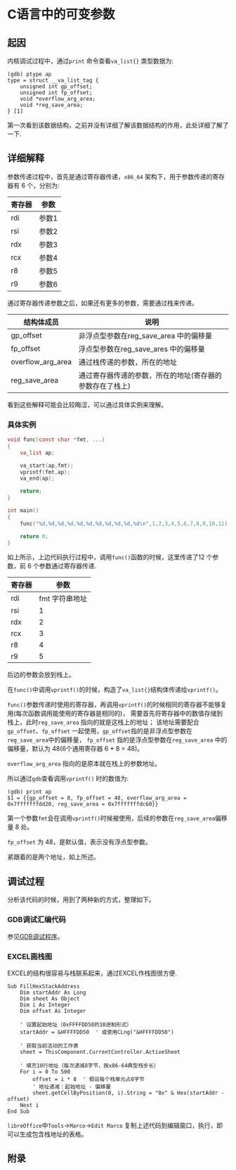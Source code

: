 # C语言中的可变参数

## 起因

内核调试过程中，通过`print` 命令查看`va_list{}` 类型数据为:

```gdb
(gdb) ptype ap
type = struct __va_list_tag {
    unsigned int gp_offset;
    unsigned int fp_offset;
    void *overflow_arg_area;
    void *reg_save_area;
} [1]
```

第一次看到该数据结构，之前并没有详细了解该数据结构的作用，此处详细了解了一下.

## 详细解释

参数传递过程中，首先是通过寄存器传递，`x86_64` 架构下，用于参数传递的寄存器有 6 个，分别为:

| 寄存器 | 参数  |
|--------|-------|
| rdi    | 参数1 |
| rsi    | 参数2 |
| rdx    | 参数3 |
| rcx    | 参数4 |
| r8     | 参数5 |
| r9     | 参数6 |

通过寄存器传递参数之后，如果还有更多的参数，需要通过栈来传递。

| 结构体成员        | 说明                                                     |
|-------------------|----------------------------------------------------------|
| gp_offset         | 非浮点型参数在reg_save_area 中的偏移量                   |
| fp_offset         | 浮点型参数在reg_save_ares 中的偏移量                     |
| overflow_arg_area | 通过栈传递的参数，所在的地址                             |
| reg_save_area     | 通过寄存器传递的参数，所在的地址(寄存器的参数存在了栈上) |

看到这些解释可能会比较晦涩，可以通过具体实例来理解。

### 具体实例

```c
void func(const char *fmt, ...)
{
	va_list ap;

	va_start(ap,fmt);
	vprintf(fmt,ap);
	va_end(ap);

	return;
}

int main()
{
	func("%d,%d,%d,%d,%d,%d,%d,%d,%d,%d,%d\n",1,2,3,4,5,6,7,8,9,10,11);

	return 0;
}
```

如上所示，上边代码执行过程中，调用`func()`函数的时候，这里传递了12 个参数，前 6 个参数通过寄存器传递.

| 寄存器 | 参数           |
|--------|----------------|
| rdi    | fmt 字符串地址 |
| rsi    | 1              |
| rdx    | 2              |
| rcx    | 3              |
| r8     | 4              |
| r9     | 5              |

后边的参数会放到栈上。

在`func()`中调用`vprintf()`的时候，构造了`va_list{}`结构体传递给`vprintf()`。

`func()`参数传递时使用的寄存器，再调用`vprintf()`的时候相同的寄存器不能够复用(每次函数调用能使用的寄存器是相同的)，
需要首先将寄存器中的数值存储到栈上，此时`reg_save_area` 指向的就是这栈上的地址；
该地址需要配合`gp_offset`、`fp_offset` 一起使用，`gp_offset`指的是非浮点型参数在`reg_save_area`中的偏移量，
`fp_offset` 指的是浮点型参数在`reg_save_area` 中的偏移量，默认为 48(6个通用寄存器 6 * 8 = 48)。

`overflow_arg_area` 指向的是原本就在栈上的参数地址。

所以通过`gdb`查看调用`vprintf()` 时的数值为:

```gdb
(gdb) print ap
$1 = {{gp_offset = 8, fp_offset = 48, overflow_arg_area = 0x7fffffffdd20, reg_save_area = 0x7fffffffdc60}}
```

第一个参数`fmt`会在调用`vprintf()`时候被使用，后续的参数在`reg_save_area`偏移量 8 处。

`fp_offset` 为 48，是默认值，表示没有浮点型参数。

紧跟着的是两个地址，如上所述。


## 调试过程

分析该代码的时候，用到了两种新的方式，整理如下。

### GDB调试汇编代码

参见[GDB调试程序](GDB调试程序.md#调试汇编指令)。


### EXCEL画栈图

EXCEL的结构很容易与栈联系起来，通过EXCEL作栈图很方便.

```basic
Sub FillHexStackAddress
    Dim startAddr As Long
    Dim sheet As Object
    Dim i As Integer
    Dim offset As Integer
    
    ' 设置起始地址（0xFFFFDD50的10进制形式）
    startAddr = &HFFFFDD50  ' 或使用CLng("&HFFFFDD50")
    
    ' 获取当前活动的工作表
    sheet = ThisComponent.CurrentController.ActiveSheet
    
    ' 填充10行地址（每次递减8字节，按x86-64典型栈步长）
    For i = 0 To 500
        offset = i * 8  ' 假设每个栈单元占8字节
        ' 地址递减：起始地址 - 偏移量
        sheet.getCellByPosition(0, i).String = "0x" & Hex(startAddr - offset)
    Next i
End Sub
```

`libreOffice`中`Tools`->`Marco`->`Edit Marco` 复制上述代码到编辑窗口，执行，即可以生成包含栈地址的表格。

## 附录


